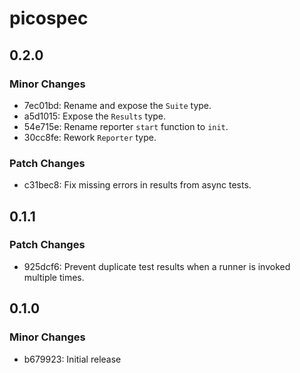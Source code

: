 # picospec

## 0.2.0

### Minor Changes

- 7ec01bd: Rename and expose the `Suite` type.
- a5d1015: Expose the `Results` type.
- 54e715e: Rename reporter `start` function to `init`.
- 30cc8fe: Rework `Reporter` type.

### Patch Changes

- c31bec8: Fix missing errors in results from async tests.

## 0.1.1

### Patch Changes

- 925dcf6: Prevent duplicate test results when a runner is invoked multiple times.

## 0.1.0

### Minor Changes

- b679923: Initial release
